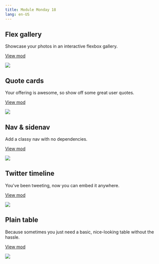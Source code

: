 ```yaml
---
title: Module Monday 18
lang: en-US
---
```


## Flex gallery

Showcase your photos in an interactive flexbox gallery.

<a class="btn btn-sm" href="https://anymod.com/mod/bbmba?v=20">View mod</a>

<a href="https://anymod.com/mod/bbmba?v=20">
  <img src="https://res.cloudinary.com/component/image/upload/v1540233989/flex-gallery_g1njct.gif"/>
</a>

## Quote cards

Your offering is awesome, so show off some great user quotes.

<a class="btn btn-sm" href="https://anymod.com/mod/kolbo?v=20">View mod</a>

<a href="https://anymod.com/mod/kolbo?v=20">
  <img src="https://res.cloudinary.com/component/image/upload/v1540230550/qc_ciwrcj.png"/>
</a>

## Nav & sidenav

Add a classy nav with no dependencies.

<a class="btn btn-sm" href="https://anymod.com/mod/ooaod?v=20">View mod</a>

<a href="https://anymod.com/mod/ooaod?v=20">
  <img src="https://res.cloudinary.com/component/image/upload/v1540247823/nav_kqqyqn.gif"/>
</a>

## Twitter timeline

You've been tweeting, now you can embed it anywhere.

<a class="btn btn-sm" href="https://anymod.com/mod/nkdab?v=20">View mod</a>

<a href="https://anymod.com/mod/nkdab?v=20">
  <img src="https://res.cloudinary.com/component/image/upload/v1539205163/tweets_s7zalr.png"/>
</a>

## Plain table

Because sometimes you just need a basic, nice-looking table without the hassle.

<a class="btn btn-sm" href="https://anymod.com/mod/akakd?v=20">View mod</a>

<a href="https://anymod.com/mod/akakd?v=20">
  <img src="https://res.cloudinary.com/component/image/upload/v1540249233/table_poozao.png"/>
</a>
